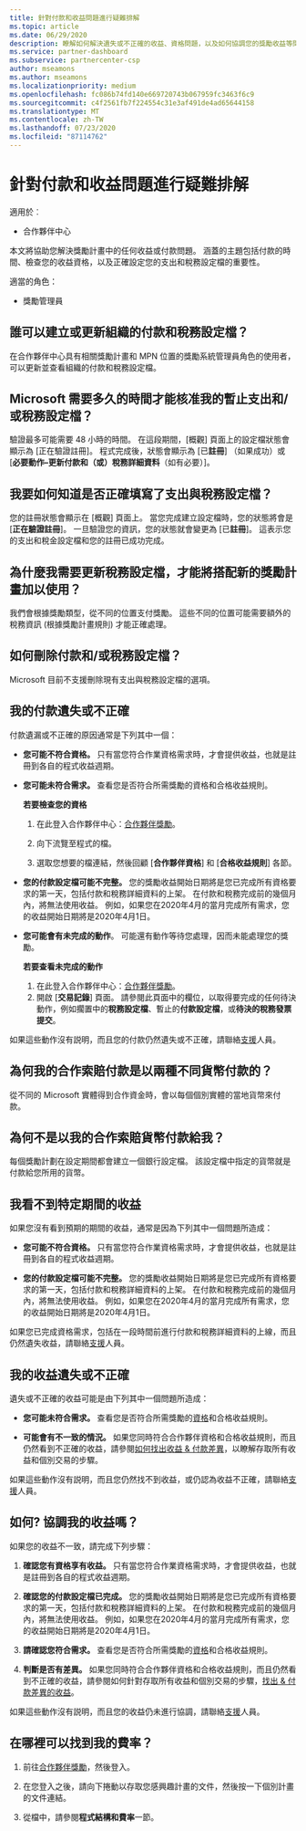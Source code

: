```yaml
---
title: 針對付款和收益問題進行疑難排解
ms.topic: article
ms.date: 06/29/2020
description: 瞭解如何解決遺失或不正確的收益、資格問題，以及如何協調您的獎勵收益等問題。
ms.service: partner-dashboard
ms.subservice: partnercenter-csp
author: mseamons
ms.author: mseamons
ms.localizationpriority: medium
ms.openlocfilehash: fc086b74fd140e669720743b067959fc3463f6c9
ms.sourcegitcommit: c4f2561fb7f224554c31e3af491de4ad65644158
ms.translationtype: MT
ms.contentlocale: zh-TW
ms.lasthandoff: 07/23/2020
ms.locfileid: "87114762"
---
```

# <a name="troubleshooting-payments-and-earnings-issues"></a>針對付款和收益問題進行疑難排解

適用於︰

- 合作夥伴中心

本文將協助您解決獎勵計畫中的任何收益或付款問題。 涵蓋的主題包括付款的時間、檢查您的收益資格，以及正確設定您的支出和稅務設定檔的重要性。

適當的角色：

- 獎勵管理員

## <a name="who-can-create-or-update-payout-and-tax-profiles-for-my-organization"></a>誰可以建立或更新組織的付款和稅務設定檔？

在合作夥伴中心具有相關獎勵計畫和 MPN 位置的獎勵系統管理員角色的使用者，可以更新並查看組織的付款和稅務設定檔。

## <a name="how-long-does-it-take-for-microsoft-to-approve-my-pending-payout-andor-tax-profiles"></a>Microsoft 需要多久的時間才能核准我的暫止支出和/或稅務設定檔？

驗證最多可能需要 48 小時的時間。 在這段期間，[概觀] 頁面上的設定檔狀態會顯示為 [正在驗證註冊]。 程式完成後，狀態會顯示為 [已**註冊**] （如果成功）或 [**必要動作–更新付款和（或）稅務詳細資料**（如有必要）]。

## <a name="how-do-i-know-if-i-have-completed-my-payout-and-tax-profile-correctly"></a>我要如何知道是否正確填寫了支出與稅務設定檔？

您的註冊狀態會顯示在 [概觀] 頁面上。 當您完成建立設定檔時，您的狀態將會是 [**正在驗證註冊**]。 一旦驗證您的資訊，您的狀態就會變更為 [已**註冊**]。 這表示您的支出和稅金設定檔和您的註冊已成功完成。

## <a name="why-do-i-need-to-update-my-tax-profile-to-use-it-with-a-new-incentive-program"></a>為什麼我需要更新稅務設定檔，才能將搭配新的獎勵計畫加以使用？

我們會根據獎勵類型，從不同的位置支付獎勵。 這些不同的位置可能需要額外的稅務資訊 (根據獎勵計畫規則) 才能正確處理。

## <a name="how-can-i-delete-a-payment-andor-tax-profile"></a>如何刪除付款和/或稅務設定檔？

Microsoft 目前不支援刪除現有支出與稅務設定檔的選項。

## <a name="my-payment-is-missing-or-incorrect"></a>我的付款遺失或不正確

付款遺漏或不正確的原因通常是下列其中一個：

- **您可能不符合資格。**  只有當您符合作業資格需求時，才會提供收益，也就是註冊到各自的程式收益週期。
- **您可能未符合需求。**  查看您是否符合所需獎勵的資格和合格收益規則。

  **若要檢查您的資格**

  1. 在此登入合作夥伴中心：[合作夥伴獎勵](https://partner.microsoft.com/membership/partner-incentives)。
  
  2. 向下流覽至程式的檔。
  
  3. 選取您想要的檔連結，然後回顧 [**合作夥伴資格**] 和 [**合格收益規則**] 各節。

- **您的付款設定檔可能不完整。** 您的獎勵收益開始日期將是您已完成所有資格要求的第一天，包括付款和稅務詳細資料的上架。 在付款和稅務完成前的幾個月內，將無法使用收益。 例如，如果您在2020年4月的當月完成所有需求，您的收益開始日期將是2020年4月1日。
- **您可能會有未完成的動作**。  可能還有動作等待您處理，因而未能處理您的獎勵。

  **若要查看未完成的動作**

  1. 在此登入合作夥伴中心：[合作夥伴獎勵](https://partner.microsoft.com/membership/partner-incentives)。
  2. 開啟 [**交易記錄**] 頁面。 請參閱此頁面中的欄位，以取得要完成的任何待決動作，例如擱置中的**稅務設定檔**、暫止的**付款設定檔**，或**待決的稅務發票提交**。

如果這些動作沒有説明，而且您的付款仍然遺失或不正確，請聯絡[支援](https://partner.microsoft.com/dashboard/support/incentives/servicerequests?category=incentives)人員。

## <a name="why-are-my-co-op-claim-payments-made-in-two-different-currencies"></a>為何我的合作索賠付款是以兩種不同貨幣付款的？

從不同的 Microsoft 實體得到合作資金時，會以每個個別實體的當地貨幣來付款。  

## <a name="why-was-i-paid-in-a-currency-other-than-my-co-op-claim-currency"></a>為何不是以我的合作索賠貨幣付款給我？

每個獎勵計劃在設定期間都會建立一個銀行設定檔。 該設定檔中指定的貨幣就是付款給您所用的貨幣。

## <a name="i-dont-see-earnings-for-a-certain-period"></a>我看不到特定期間的收益

如果您沒有看到預期的期間的收益，通常是因為下列其中一個問題所造成：

- **您可能不符合資格。**  只有當您符合作業資格需求時，才會提供收益，也就是註冊到各自的程式收益週期。

- **您的付款設定檔可能不完整。**  您的獎勵收益開始日期將是您已完成所有資格要求的第一天，包括付款和稅務詳細資料的上架。 在付款和稅務完成前的幾個月內，將無法使用收益。 例如，如果您在2020年4月的當月完成所有需求，您的收益開始日期將是2020年4月1日。

如果您已完成資格需求，包括在一段時間前進行付款和稅務詳細資料的上線，而且仍然遺失收益，請聯絡[支援](https://partner.microsoft.com/dashboard/support/incentives/servicerequests?category=incentives)人員。

## <a name="my-earnings-are-missing-or-incorrect"></a>我的收益遺失或不正確

遺失或不正確的收益可能是由下列其中一個問題所造成：

- **您可能未符合需求。**  查看您是否符合所需獎勵的[資格](#my-payment-is-missing-or-incorrect)和合格收益規則。

- **可能會有不一致的情況。**  如果您同時符合合作夥伴資格和合格收益規則，而且仍然看到不正確的收益，請參閱[如何找出收益 & 付款差異](https://support.microsoft.com/help/4534675)，以瞭解存取所有收益和個別交易的步驟。

如果這些動作沒有説明，而且您仍然找不到收益，或仍認為收益不正確，請聯絡[支援](https://partner.microsoft.com/dashboard/support/incentives/servicerequests?category=incentives)人員。

## <a name="how-do-i-reconcile-my-earnings"></a>如何? 協調我的收益嗎？

如果您的收益不一致，請完成下列步驟：

1. **確認您有資格享有收益。**  只有當您符合作業資格需求時，才會提供收益，也就是註冊到各自的程式收益週期。

2. **確認您的付款設定檔已完成。**  您的獎勵收益開始日期將是您已完成所有資格要求的第一天，包括付款和稅務詳細資料的上架。 在付款和稅務完成前的幾個月內，將無法使用收益。 例如，如果您在2020年4月的當月完成所有需求，您的收益開始日期將是2020年4月1日。 

3. **請確認您符合需求。**  查看您是否符合所需獎勵的[資格](#my-payment-is-missing-or-incorrect)和合格收益規則。

4. **判斷是否有差異。**  如果您同時符合合作夥伴資格和合格收益規則，而且仍然看到不正確的收益，請參閱如何針對存取所有收益和個別交易的步驟，[找出 & 付款差異的收益](https://support.microsoft.com/help/4534675)。

如果這些動作沒有説明，而且您的收益仍未進行協調，請聯絡[支援](https://partner.microsoft.com/dashboard/support/incentives/servicerequests?category=incentives)人員。

## <a name="where-can-i-find-my-rates"></a>在哪裡可以找到我的費率？

1. 前往[合作夥伴獎勵](https://partner.microsoft.com/membership/partner-incentives)，然後登入。

2. 在您登入之後，請向下捲動以存取您感興趣計畫的文件，然後按一下個別計畫的文件連結。

3. 從檔中，請參閱**程式結構和費率**一節。
